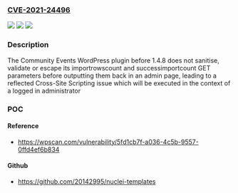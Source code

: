 ### [CVE-2021-24496](https://cve.mitre.org/cgi-bin/cvename.cgi?name=CVE-2021-24496)
![](https://img.shields.io/static/v1?label=Product&message=Community%20Events&color=blue)
![](https://img.shields.io/static/v1?label=Version&message=1.4.8%3C%201.4.8%20&color=brighgreen)
![](https://img.shields.io/static/v1?label=Vulnerability&message=CWE-79%20Cross-site%20Scripting%20(XSS)&color=brighgreen)

### Description

The Community Events WordPress plugin before 1.4.8 does not sanitise, validate or escape its importrowscount and successimportcount GET parameters before outputting them back in an admin page, leading to a reflected Cross-Site Scripting issue which will be executed in the context of a logged in administrator

### POC

#### Reference
- https://wpscan.com/vulnerability/5fd1cb7f-a036-4c5b-9557-0ffd4ef6b834

#### Github
- https://github.com/20142995/nuclei-templates

